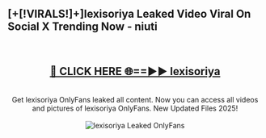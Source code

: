 <h2>[+[!VIRALS!]+]lexisoriya Leaked Video Viral On Social X Trending Now - niuti</h2>
<br>
<div align="center">
<h2><a href="https://libra.edu.pl?lexisoriya" rel="nofollow">🔴 CLICK HERE 🌐==►► lexisoriya</a></h2>
<br>
Get lexisoriya OnlyFans leaked all content. Now you can access all videos and pictures of lexisoriya OnlyFans. New Updated Files 2025!
<br>
<br>
<a href="https://libra.edu.pl?lexisoriya" rel="nofollow" data-target="animated-image.originalLink"><img src="https://i.ibb.co.com/WyWwxjT/player-gif2.gif" alt="lexisoriya Leaked OnlyFans" style="max-width: 100%; display: inline-block;" data-target="animated-image.originalImage"></a>
</div>
<br>